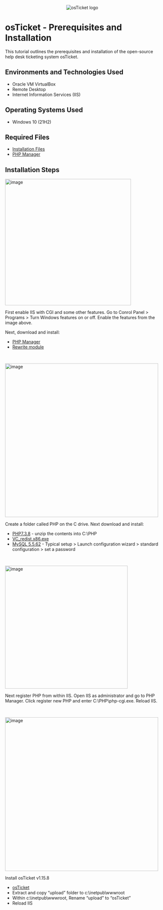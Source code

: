 <p align="center">
<img src="https://i.imgur.com/Clzj7Xs.png" alt="osTicket logo"/>
</p>

<h1>osTicket - Prerequisites and Installation</h1>
This tutorial outlines the prerequisites and installation of the open-source help desk ticketing system osTicket.<br />

<h2>Environments and Technologies Used</h2>

- Oracle VM VirtualBox
- Remote Desktop
- Internet Information Services (IIS)

<h2>Operating Systems Used </h2>

- Windows 10</b> (21H2)

<h2>Required Files</h2>

- [Installation Files](https://drive.google.com/drive/u/0/folders/1APMfNyfNzcxZC6EzdaNfdZsUwxWYChf6)
- [PHP Manager](https://drive.google.com/file/d/1RHsNd4eWIOwaNpj3JW4vzzmzNUH86wY_/view?usp=drive_link)


<h2>Installation Steps</h2>

<p>
<img width="411" alt="image" src="https://github.com/mmanzoor825/osticket-prereqs/assets/138532574/a3550aac-e490-4ba7-98a8-d06a09b3bb8f">

</p>
<p>
First enable IIS with CGI and some other features. Go to Conrol Panel > Programs > Turn Windows features on or off. Enable the features from the image above.
</p>
Next, download and install:

- [PHP Manager](https://drive.google.com/file/d/1RHsNd4eWIOwaNpj3JW4vzzmzNUH86wY_/view?usp=drive_link)
- [Rewrite module](https://drive.google.com/file/d/1tIK9GZBKj1JyUP87eewxgdNqn9pZmVmY/view?usp=drive_link) 
  
  
</p>
<br />

<p>
<img width="500" alt="image" src="https://github.com/mmanzoor825/osticket-prereqs/assets/138532574/f797b460-685a-43fa-b1bf-53075c92b1fa">

</p>
<p>
Create a folder called PHP on the C drive. Next download and install:
  
- [PHP7.3.8](https://drive.google.com/file/d/1snNMtLdCOpMtkCyD4mvl9yOOmvVIp9fP/view?usp=drive_link) - unzip the contents into C:\PHP
- [VC_redist.x86.exe](https://drive.google.com/file/d/1s1OsGF3-ioO0_9LYizPRiVuIkb3lFJgH/view?usp=drive_link)
- [MySQL 5.5.62](https://drive.google.com/file/d/1_OWh9p7VQLcrB0q_V7qT8yHl0xo5gv7z/view?usp=drive_link) - Typical setup > Launch configuration wizard > standard configuration > set a password                                                                                                                                                          
</p>
<br />

<p>
<img width="400" alt="image" src="https://github.com/mmanzoor825/osticket-prereqs/assets/138532574/922aefea-1c78-4530-8884-3a08d4f22a58">
</p>
<p>
Next register PHP from within IIS. Open IIS as administrator and go to PHP Manager. Click register new PHP and enter C:\PHP\php-cgi.exe. Reload IIS.
</p>
<br />

<p>
<img width="500" alt="image" src="https://github.com/mmanzoor825/osticket-prereqs/assets/138532574/155d394e-2611-45e6-8cf7-e8b7a321ecfb">

Install osTicket v1.15.8

- [osTicket](https://drive.google.com/file/d/1VeVXKlzHDRjeaVUL99ptq7qYbrbXdFxJ/view?usp=drive_link)
- Extract and copy “upload” folder to c:\inetpub\wwwroot
- Within c:\inetpub\wwwroot, Rename “upload” to “osTicket”
- Reload IIS
</p>
<br />

<p>



<br />
